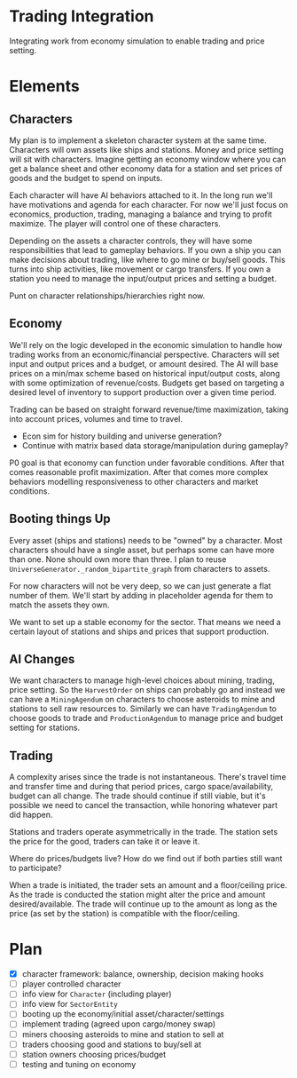 # Trading Integration

Integrating work from economy simulation to enable trading and price setting.

# Elements

## Characters

My plan is to implement a skeleton character system at the same time.
Characters will own assets like ships and stations. Money and price setting
will sit with characters. Imagine getting an economy window where you can get a
balance sheet and other economy data for a station and set prices of goods and
the budget to spend on inputs.

Each character will have AI behaviors attached to it. In the long run we'll
have motivations and agenda for each character. For now we'll just focus on
economics, production, trading, managing a balance and trying to profit
maximize. The player will control one of these characters.

Depending on the assets a character controls, they will have some
responsibilities that lead to gameplay behaviors. If you own a ship you can
make decisions about trading, like where to go mine or buy/sell goods. This
turns into ship activities, like movement or cargo transfers. If you own a
station you need to manage the input/output prices and setting a budget.

Punt on character relationships/hierarchies right now.

## Economy

We'll rely on the logic developed in the economic simulation to handle how
trading works from an economic/financial perspective. Characters will set input
and output prices and a budget, or amount desired. The AI will base prices on a
min/max scheme based on historical input/output costs, along with some
optimization of revenue/costs. Budgets get based on targeting a desired level
of inventory to support production over a given time period.

Trading can be based on straight forward revenue/time maximization, taking into
account prices, volumes and time to travel.

* Econ sim for history building and universe generation?
* Continue with matrix based data storage/manipulation during gameplay?

P0 goal is that economy can function under favorable conditions. After that
comes reasonable profit maximization. After that comes more complex behaviors
modelling responsiveness to other characters and market conditions.

## Booting things Up

Every asset (ships and stations) needs to be "owned" by a character. Most
characters should have a single asset, but perhaps some can have more than one.
None should own more than three. I plan to reuse
`UniverseGenerator._random_bipartite_graph` from characters to assets.

For now characters will not be very deep, so we can just generate a flat number
of them. We'll start by adding in placeholder agenda for them to match the
assets they own.

We want to set up a stable economy for the sector. That means we need a certain
layout of stations and ships and prices that support production.

## AI Changes

We want characters to manage high-level choices about mining, trading, price
setting. So the `HarvestOrder` on ships can probably go and instead we can have
a `MiningAgendum` on characters to choose asteroids to mine and stations to
sell raw resources to. Similarly we can have `TradingAgendum` to choose goods
to trade and `ProductionAgendum` to manage price and budget setting for
stations.

## Trading

A complexity arises since the trade is not instantaneous. There's travel time
and transfer time and during that period prices, cargo space/availability,
budget can all change. The trade should continue if still viable, but it's
possible we need to cancel the transaction, while honoring whatever part did
happen.

Stations and traders operate asymmetrically in the trade. The station sets the
price for the good, traders can take it or leave it.

Where do prices/budgets live? How do we find out if both parties still want to participate? 

When a trade is initiated, the trader sets an amount and a floor/ceiling price.
As the trade is conducted the station might alter the price and amount
desired/available. The trade will continue up to the amount as long as the
price (as set by the station) is compatible with the floor/ceiling.

# Plan

- [x] character framework: balance, ownership, decision making hooks
- [ ] player controlled character
- [ ] info view for `Character` (including player)
- [ ] info view for `SectorEntity`
- [ ] booting up the economy/initial asset/character/settings
- [ ] implement trading (agreed upon cargo/money swap)
- [ ] miners choosing asteroids to mine and station to sell at
- [ ] traders choosing good and stations to buy/sell at
- [ ] station owners choosing prices/budget
- [ ] testing and tuning on economy
